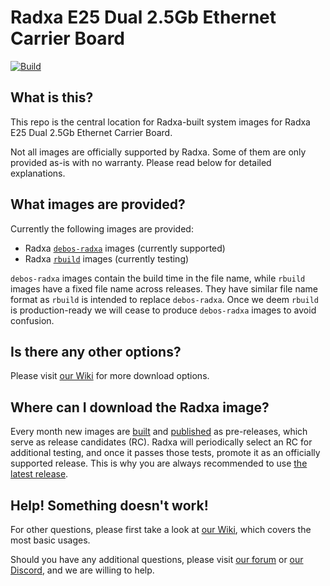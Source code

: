 # Radxa E25 Dual 2.5Gb Ethernet Carrier Board
[![Build](https://github.com/radxa-build/radxa-e25/workflows/Build/badge.svg)](https://github.com/radxa-build/radxa-e25/actions/workflows/build.yml)

## What is this?

This repo is the central location for Radxa-built system images for Radxa E25 Dual 2.5Gb Ethernet Carrier Board.

Not all images are officially supported by Radxa. Some of them are only provided as-is with no warranty. Please read below for detailed explanations.

## What images are provided?

Currently the following images are provided:
* Radxa [`debos-radxa`](https://github.com/radxa/debos-radxa) images (currently supported)
* Radxa [`rbuild`](https://github.com/radxa-repo/rbuild) images (currently testing)

`debos-radxa` images contain the build time in the file name, while `rbuild` images have a fixed file name across releases. They have similar file name format as `rbuild` is intended to replace `debos-radxa`. Once we deem `rbuild` is production-ready we will cease to produce `debos-radxa` images to avoid confusion.

## Is there any other options?

Please visit [our Wiki](https://wiki.radxa.com/Rock3/downloads) for more download options.

## Where can I download the Radxa image?

Every month new images are [built](https://github.com/radxa-build/radxa-e25/actions/workflows/build.yml) and [published](https://github.com/radxa-build/radxa-e25/releases) as pre-releases, which serve as release candidates (RC). Radxa will periodically select an RC for additional testing, and once it passes those tests, promote it as an officially supported release. This is why you are always recommended to use [the latest release](https://github.com/radxa-build/radxa-e25/releases/latest).

## Help! Something doesn't work!

For other questions, please first take a look at [our Wiki](https://wiki.radxa.com/Rock3/CM/CM3I/E25), which covers the most basic usages.

Should you have any additional questions, please visit [our forum](https://forum.radxa.com/) or [our Discord](https://rock.sh/go), and we are willing to help.
